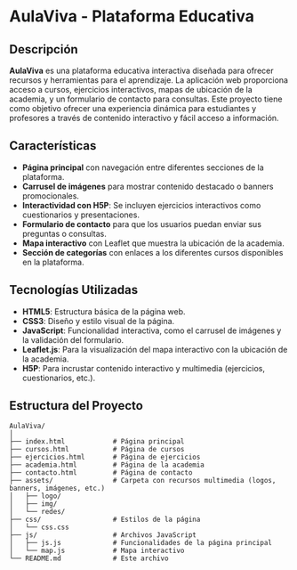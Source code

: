 # **AulaViva - Plataforma Educativa**

## Descripción

**AulaViva** es una plataforma educativa interactiva diseñada para ofrecer recursos y herramientas para el aprendizaje. La aplicación web proporciona acceso a cursos, ejercicios interactivos, mapas de ubicación de la academia, y un formulario de contacto para consultas. Este proyecto tiene como objetivo ofrecer una experiencia dinámica para estudiantes y profesores a través de contenido interactivo y fácil acceso a información.

## Características

- **Página principal** con navegación entre diferentes secciones de la plataforma.
- **Carrusel de imágenes** para mostrar contenido destacado o banners promocionales.
- **Interactividad con H5P**: Se incluyen ejercicios interactivos como cuestionarios y presentaciones.
- **Formulario de contacto** para que los usuarios puedan enviar sus preguntas o consultas.
- **Mapa interactivo** con Leaflet que muestra la ubicación de la academia.
- **Sección de categorías** con enlaces a los diferentes cursos disponibles en la plataforma.

## Tecnologías Utilizadas

- **HTML5**: Estructura básica de la página web.
- **CSS3**: Diseño y estilo visual de la página.
- **JavaScript**: Funcionalidad interactiva, como el carrusel de imágenes y la validación del formulario.
- **Leaflet.js**: Para la visualización del mapa interactivo con la ubicación de la academia.
- **H5P**: Para incrustar contenido interactivo y multimedia (ejercicios, cuestionarios, etc.).

## Estructura del Proyecto

```plaintext
AulaViva/
│
├── index.html            # Página principal
├── cursos.html           # Página de cursos
├── ejercicios.html       # Página de ejercicios
├── academia.html         # Página de la academia
├── contacto.html         # Página de contacto
├── assets/               # Carpeta con recursos multimedia (logos, banners, imágenes, etc.)
│   ├── logo/
│   ├── img/
│   └── redes/
├── css/                  # Estilos de la página
│   └── css.css
├── js/                   # Archivos JavaScript
│   ├── js.js             # Funcionalidades de la página principal
│   └── map.js            # Mapa interactivo
└── README.md             # Este archivo
